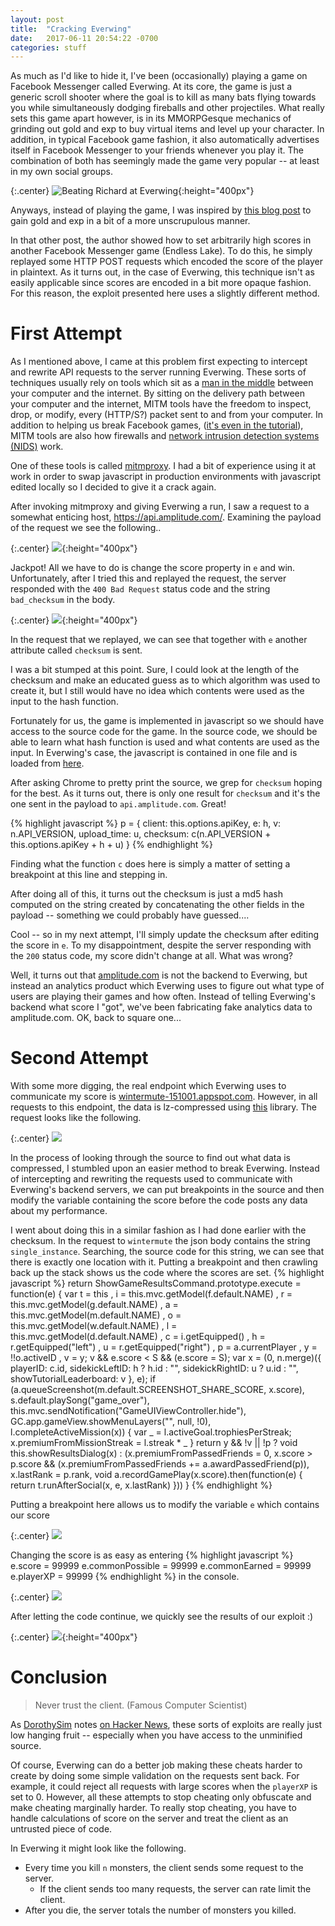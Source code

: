 ```yaml
---
layout: post
title:  "Cracking Everwing"
date:   2017-06-11 20:54:22 -0700
categories: stuff
---
```

As much as I'd like to hide it, I've been (occasionally) playing a game on Facebook Messenger called Everwing.
At its core, the game is just a generic scroll shooter where the goal is to kill as many bats flying towards
you while simultaneously dodging fireballs and other projectiles. What really sets this game apart however,
is in its MMORPGesque mechanics of grinding out gold and exp to buy virtual items and level up your character.
In addition, in typical Facebook game fashion, it also automatically advertises itself in Facebook Messenger to
your friends whenever you play it. The combination of both has seemingly made the game very popular -- at least
in my own social groups.

{:.center}
![Beating Richard at Everwing](/assets/everwing/everwing.png){:height="400px"}

Anyways, instead of playing the game, I was inspired by [this blog post](http://kevinwang.us/cheating-a-guide-to-achieving-high-scores-without-hard-work/)
to gain gold and exp in a bit of a more unscrupulous manner.

In that other post,
the author showed how to set arbitrarily high scores in another Facebook Messenger game (Endless Lake).
To do this, he simply replayed some HTTP POST requests which encoded the score of the player in plaintext.
As it turns out, in the case of Everwing, this technique isn't as easily applicable since scores are encoded
in a bit more opaque fashion. For this reason, the exploit presented here uses a slightly different method.

# First Attempt
As I mentioned above, I came at this problem first expecting to intercept and rewrite API requests
to the server running Everwing. These sorts of techniques usually rely on tools which sit as a [man
in the middle](https://en.wikipedia.org/wiki/Man-in-the-middle_attack) between your computer and the internet.
By sitting on the delivery path between your computer and the internet, MITM tools have the freedom to inspect, drop,
or modify, every (HTTP/S?) packet sent to and from your computer. In addition to helping us break
Facebook games, ([it's even in the tutorial](http://docs.mitmproxy.org/en/stable/tutorials/gamecenter.html)), MITM tools are also how
firewalls and [network intrusion detection systems (NIDS)](https://en.wikipedia.org/wiki/Intrusion_detection_system)
work.

One of these tools is called [mitmproxy](https://mitmproxy.org). I had a bit of experience using it at work in order
to swap javascript in production environments with javascript edited locally so I decided to give it a crack again.

After invoking mitmproxy and giving Everwing a run, I saw a request to a somewhat
enticing host, https://api.amplitude.com/. Examining the payload of the request we see the following..

{:.center}
![](/assets/everwing/mitm_1.png){:height="400px"}

Jackpot! All we have to do is change the score property in `e` and win. Unfortunately, after I tried this and replayed the request, the server responded with the `400 Bad Request` status code and the string `bad_checksum` in the body.

{:.center}
![](/assets/everwing/mitm_2.png){:height="400px"}

In the request that we replayed, we can see that together with `e` another attribute
called `checksum` is sent.

I was a bit stumped at this point. Sure, I could look
at the length of the checksum and make an educated guess as to which algorithm was
used to create it, but I still would have no idea which contents were used as the input to the hash function.

Fortunately for us, the game is implemented in javascript so we should have access to
the source code for the game. In the source code, we should be able to learn
what hash function is used and what contents are used as the input. In Everwing's
case, the javascript is contained in one file and is loaded from [here](https://apps-141184676316522.apps.fbsbx.com/instant-bundle/1174389249249108/1523591784370851/browser-mobile.js).

After asking Chrome to pretty print the source, we grep for `checksum` hoping for the best. As it turns out, there is only one result for `checksum` and it's the one sent in the payload to `api.amplitude.com`. Great!

{% highlight javascript %}
p = {
    client: this.options.apiKey,
    e: h,
    v: n.API_VERSION,
    upload_time: u,
    checksum: c(n.API_VERSION + this.options.apiKey + h + u)
}
{% endhighlight %}

Finding what the function `c` does here is simply a matter of setting a breakpoint at this
line and stepping in.

After doing all of this, it turns out the checksum is just
a md5 hash computed on the string created by concatenating the other fields in the
payload -- something we could probably have guessed....

Cool -- so in my next attempt, I'll simply update the checksum after editing the score in `e`. To my disappointment, despite the server responding with the `200` status
code, my score didn't change at all.
What was wrong?

Well, it turns out that [amplitude.com](http://amplitude.com/) is not the backend to Everwing, but instead an analytics
product which Everwing uses to figure out what type of users are playing their games
and how often. Instead of
telling Everwing's backend what score I "got", we've been fabricating
fake analytics data to amplitude.com. OK, back to square one...

# Second Attempt
With some more digging, the real endpoint which Everwing uses to communicate my score is [wintermute-151001.appspot.com](http://wintermute-151001.appspot.com). However, in
all requests to this endpoint, the data is lz-compressed using [this](https://github.com/pieroxy/lz-string) library. The request looks like the following.

{:.center}
![](/assets/everwing/wintermute.png)

In the process of looking through the source to find out what data
is compressed, I stumbled upon an easier method to break Everwing. Instead of intercepting and rewriting the requests used to communicate with Everwing's backend servers, we can put breakpoints in the source and then modify the variable containing the score before the code posts any data about my performance.

I went about doing this in a similar fashion as I had done earlier with the checksum. In the request to `wintermute` the json body contains the string `single_instance`. Searching,
the source code for this string, we can see that there is exactly one location with it. Putting a breakpoint and then crawling back up the stack shows us the code where the scores
are set.
{% highlight javascript %}
return ShowGameResultsCommand.prototype.execute = function(e) {
    var t = this
      , i = this.mvc.getModel(f.default.NAME)
      , r = this.mvc.getModel(g.default.NAME)
      , a = this.mvc.getModel(m.default.NAME)
      , o = this.mvc.getModel(w.default.NAME)
      , l = this.mvc.getModel(d.default.NAME)
      , c = i.getEquipped()
      , h = r.getEquipped("left")
      , u = r.getEquipped("right")
      , p = a.currentPlayer
      , y = !!o.activeID
      , v = y;
    v && e.score < S && (e.score = S);
    var x = (0,
    n.merge)({
        playerID: c.id,
        sidekickLeftID: h ? h.id : "",
        sidekickRightID: u ? u.id : "",
        showTutorialLeaderboard: v
    }, e);
    if (a.queueScreenshot(m.default.SCREENSHOT_SHARE_SCORE, x.score),
    s.default.playSong("game_over"),
    this.mvc.sendNotification("GameUIViewController.hide"),
    GC.app.gameView.showMenuLayers("", null, !0),
    l.completeActiveMission(x)) {
        var _ = l.activeGoal.trophiesPerStreak;
        x.premiumFromMissionStreak = l.streak * _
    }
    return y && !v || !p ? void this.showResultsDialog(x) : (x.premiumFromPassedFriends = 0,
    x.score > p.score && (x.premiumFromPassedFriends += a.awardPassedFriend(p)),
    x.lastRank = p.rank,
    void a.recordGamePlay(x.score).then(function(e) {
        return t.runAfterSocial(x, e, x.lastRank)
    }))
}
{% endhighlight %}

Putting a breakpoint here allows us to modify the variable `e` which contains our score

{:.center}
![](/assets/everwing/console_1.png)

Changing the score is as easy as entering
{% highlight javascript %}
e.score = 99999
e.commonPossible = 99999
e.commonEarned = 99999
e.playerXP = 99999
{% endhighlight %}
in the console.

{:.center}
![](/assets/everwing/console_2.png)

After letting the code continue, we quickly see the results of our exploit :)

{:.center}
![](/assets/everwing/exploit.png){:height="400px"}

# Conclusion
> Never trust the client. (Famous Computer Scientist)

As [DorothySim](https://news.ycombinator.com/user?id=DorothySim) notes [on Hacker News](https://news.ycombinator.com/item?id=14194159), these sorts of exploits are really
just low hanging fruit -- especially when you have access to the unminified source.

Of course, Everwing can do a better job making these cheats harder to create by doing some simple validation on the requests sent back. For example,
it could reject all requests with large scores when the `playerXP` is set to 0.
However, all these attempts to stop cheating only
obfuscate and make cheating marginally harder. To really stop cheating, you have to handle calculations of score on the server and treat the client as an untrusted piece of code.

In Everwing it might look like the following.
- Every time you kill `n` monsters, the client sends some request to the server.
  - If the client sends too many requests, the server can rate limit the client.
- After you die, the server totals the number of monsters you killed.
